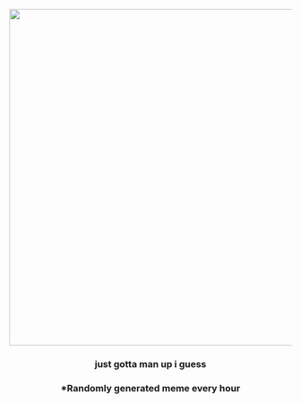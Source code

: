 <p align="center">
        <img src="https://i.redd.it/68mytlancks91.gif" width="600" height="600">
        </p>
        <h3 align="center">just gotta man up i guess</h3>
        <h3 align="center">*Randomly generated meme every hour</h3>
    